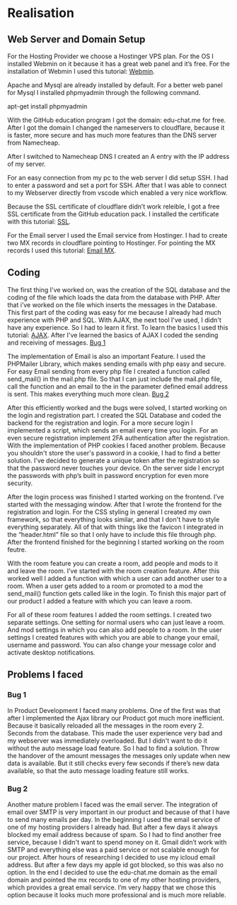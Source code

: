 # Realisation
## Web Server and Domain Setup
For the Hosting Provider we choose a Hostinger VPS plan.
For the OS I installed Webmin on it because it has a great web panel and it’s free.
For the installation of Webmin I used this tutorial: [Webmin](https://www.digitalocean.com/community/tutorials/how-to-install-webmin-on-ubuntu-20-04-de).


Apache and Mysql are already installed by default.
For a better web panel for Mysql I installed phpmyadmin through the following command.

apt-get install phpmyadmin

With the GitHub education program I got the domain: edu-chat.me for free.
After I got the domain I changed the nameservers to cloudflare, because it is faster, more secure and has much more features than the DNS server from Namecheap.

After I switched to Namecheap DNS I created an A entry with the IP address of my server.

For an easy connection from my pc to the web server I did setup SSH. I had to enter a password and set a port for SSH. After that I was able to connect to my Webserver directly from vscode which enabled a very nice workflow.

Because the SSL certificate of cloudflare didn’t work releible, I got a free SSL certificate from the GitHub education pack. I installed the certificate with this tutorial: [SSL](https://www.namecheap.com/support/knowledgebase/article.aspx/9702/33/installing-an-ssl-certificate-on-webmin/). 

For the Email server I used the Email service from Hostinger. I had to create two MX records in cloudflare pointing to Hostinger. For pointing the MX records I used this tutorial: [Email MX](https://support.hostinger.com/en/articles/1583453-how-to-point-mx-records-for-emails-at-hostinger).


## Coding
The first thing I've worked on, was the creation of the SQL database and the coding of the file which loads the data from the database with PHP. After that i’ve worked on the file which inserts the messages in the Database. This first part of the coding was easy for me because I already had much experience with PHP and SQL. With AJAX, the next tool I've used, I didn't have any experience. So I had to learn it first. To learn the basics I used this tutorial: [AJAX](https://www.w3schools.com/xml/ajax_intro.asp). 
After I've learned the basics of AJAX I coded the sending and receiving of messages. [Bug 1](#bug-1)

The implementation of Email is also an important Feature. I used the PHPMailer Library, which makes sending emails with php easy and secure. For easy Email sending from every php file I created a function called send_mail() in the mail.php file. So that I can just include the mail.php file, call the function and an email to the in the parameter defined email address is sent. This makes everything much more clean. [Bug 2](#bug-2)

After this efficiently worked and the bugs were solved, I started working on the login and registration part. I created the SQL Database and coded the backend for the registration and login. For a more secure login I implemented a script, which sends an email every time you login. For an even secure registration implement 2FA authentication after the registration. With the implementation of PHP cookies I faced another problem. Because you shouldn't store the user's password in a cookie, I had to find a better solution. I’ve decided to generate a unique token after the registration so that the password never touches your device. On the server side I encrypt the passwords with php’s built in password encryption for even more security. 

After the login process was finished I started working on the frontend. I’ve started with the messaging window. After that I wrote the frontend for the registration and login. For the CSS styling in general I created my own framework, so that everything looks similar, and that I don't have to style everything separately. All of that with things like the favicon I integrated in the “header.html” file so that I only have to include this file through php. After the frontend finished for the beginning I started working on the room feutre.

With the room feature you can create a room, add people and mods to it and leave the room. 
I’ve started with the room creation feature. After this worked well I added a function with which a user can add another user to a room. When a user gets added to a room or promoted to a mod the send_mail() function gets called like in the login. To finish this major part of our product I added a feature with which you can leave a room.

For all of these room features I added the room settings. I created two separate settings. One setting for normal users who can just leave a room. And mod settings in which you can also add people to a room. In the user settings I created features with which you are able to change your email, username and password. You can also change your message color and activate desktop notifications. 




## Problems I faced
### Bug 1
In Product Development I faced many problems. One of the first was that after I implemented the Ajax library our Product got much more inefficient. Because it basically reloaded all the messages in the room every 2. Seconds from the database. This made the user experience very bad and my webserver was immediately overloaded. But I didn't want to do it without the auto message load feature. So I had to find a solution. Throw the handover of the amount messages the messages only update when new data is available. But it still checks every few seconds if there’s new data available, so that the auto message loading feature still works.

### Bug 2
Another mature problem I faced was the email server. The integration of email over SMTP is very important in our product and because of that I have to send many emails per day. In the beginning I used the email service of one of my hosting providers I already had. But after a few days it always blocked my email address because of spam. So I had to find another free service, because I didn't want to spend money on it. Gmail didn’t work with SMTP and everything else was a paid service or not scalable enough for our project. After hours of researching I decided to use my icloud email address. But after a few days my apple id got blocked, so this was also no option. In the end I decided to use the edu-chat.me domain as the email domain and pointed the mx records to one of my other hosting providers, which provides a great email service. I’m very happy that we chose this option because it looks much more professional and is much more reliable.


